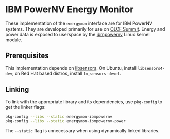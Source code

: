 # IBM PowerNV Energy Monitor

These implementation of the `energymon` interface are for IBM PowerNV systems.
They are developed primarily for use on [OLCF Summit](https://www.olcf.ornl.gov/summit/).
Energy and power data is exposed to userspace by the [ibmpowernv](https://www.kernel.org/doc/html/latest/hwmon/ibmpowernv.html) Linux kernel module.

## Prerequisites

This implementation depends on [libsensors](https://github.com/lm-sensors/lm-sensors).
On Ubuntu, install `libsensors4-dev`; on Red Hat based distros, install `lm_sensors-devel`.

## Linking

To link with the appropriate library and its dependencies, use `pkg-config` to get the linker flags:

```sh
pkg-config --libs --static energymon-ibmpowernv
pkg-config --libs --static energymon-ibmpowernv-power
```

The `--static` flag is unnecessary when using dynamically linked libraries.
